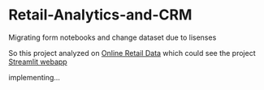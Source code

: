 # Retail-Analytics-and-CRM

Migrating form notebooks and change dataset due to lisenses

So this project analyzed on [Online Retail Data](https://archive.ics.uci.edu/ml/datasets/online+retail) which could see the project [Streamlit webapp]()

implementing...